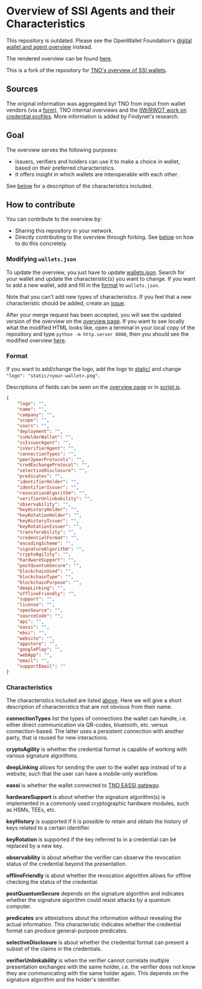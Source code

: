 # Overview of SSI Agents and their Characteristics

This repository is outdated. Please see the OpenWallet Foundation's [digital wallet and agent overview](https://github.com/openwallet-foundation/digital-wallet-and-agent-overviews-sig) instead.

The rendered overview can be found [here](https://FindyFi.github.io/wallet-overview/).

This is a fork of the repository for [TNO's overview of SSI wallets](https://github.com/tno-ssi-lab/wallet-overview).

## Sources
The original information was aggregated byt TNO from input from wallet vendors (via a [form](https://docs.google.com/forms/d/e/1FAIpQLSdM1h1n-LtbaB5ug8YEnT7pfa__2Y4ehhNobdsPdNMA63c4YQ/viewform?usp=sf_link?hl=en)), TNO internal overviews and the [IIW/RWOT work on credential profiles](https://github.com/vcstuff/credential-profile-comparison). More information is added by Findynet's research.

## Goal 
The overview serves the following purposes:
- Issuers, verifiers and holders can use it to make a choice in wallet, based on their preferred characteristics.
- It offers insight in which wallets are interoperable with each other.

See [below](#characteristics) for a description of the characteristics included.

## How to contribute
You can contribute to the overview by:
- Sharing this repository in your network.
- Directly contributing to the overview through forking. See [below](#modifying-json) on how to do this concretely.

<h3 id="modifying-json">Modifying <code>wallets.json</code></h3>

To update the overview, you just have to update [wallets.json](wallets.json). Search for your wallet and update the characteristic(s) you want to change. If you want to add a new wallet, add and fill in the [format](#format) to `wallets.json`.

Note that you can't add new types of characteristics. If you feel that a new characteristic should be added, create an [issue](https://github.com/FindyFi/wallet-overview/issues/new).

After your merge request has been accepted, you will see the updated version of the overview on the [overview page](https://FindyFi.github.io/wallet-overview/). If you want to see locally what the modified HTML looks like, open a terminal in your local copy of the repository and type `python -m http.server 8080`, then you should see the modified overview [here](http://localhost:8080/).

<h3 id="format">Format</h3>

If you want to add/change the logo, add the logo to [static/](static/) and change `"logo": "static/<your-wallet>.png"`.

Descriptions of fields can be seen on the [overview page](https://FindyFi.github.io/wallet-overview/) or in [script.js](script.js).

```json
{
    "logo": "",
    "name": "",
    "company": "",
    "scope": "",
    "users": "",
    "deployment": "",
    "isHolderWallet": "",
    "isIssuerAgent": "",
    "isVerifierAgent": "",
    "connectionTypes": "",
    "peer2peerProtocols": "",
    "credExchangeProtocol": "",
    "selectiveDisclosure": "",
    "predicates": "",
    "identifierHolder": "",
    "identifierIssuer": "",
    "revocationAlgorithm": "",
    "verifierUnlinkability": "",
    "observability": "",
    "keyHistoryHolder": "",
    "keyRotationHolder": "",
    "keyHistoryIssuer": "",
    "keyRotationIssuer": "",
    "transferability": "",
    "credentialFormat": "",
    "encodingScheme": "",
    "signatureAlgorithm": "",
    "cryptoAgility": "",
    "hardwareSupport": "",
    "postQuantumSecure": "",
    "blockchainUsed": "",
    "blockchainType": "",
    "blockchainPurpose": "",
    "deepLinking": "",
    "offlineFriendly": "",
    "support": "",
    "license": "",
    "openSource": "",
    "sourceCode": "",
    "api": "",
    "eassi": "",
    "ebsi": "",
    "website": "",
    "appstore": "",
    "googlePlay": "",
    "webApp": "",
    "email": "",
    "supportEmail": ""
}
```

<h3 id="characteristics">Characteristics</h3>

The characteristics included are listed [above](#format). Here we will give a short description of characteristics that are not obvious from their name.

**connectionTypes** list the types of connections the wallet can handle, i.e. either direct communication via QR-codes, bluetooth, etc. versus connection-based. The latter uses a persistent connection with another party, that is reused for new interactions.

**cryptoAgility** is whether the credential format is capable of working with various signature algorithms.

**deepLinking** allows for sending the user to the wallet app instead of to a website, such that the user can have a mobile-only workflow.

**eassi** is whether the wallet connected to [TNO EASSI gateway](https://eassi.ssi-lab.nl/).

**hardwareSupport** is about whether the signature algorithm(s) is implemented in a commonly used cryptographic hardware modules, such as HSMs, TEEs, etc.

**keyHistory** is supported if it is possible to retain and obtain the history of keys related to a certain identifier.

**keyRotation** is supported if the key referred to in a credential can be replaced by a new key.

**observability** is about whether the verifier can observe the revocation status of the credential beyond the presentation.

**offlineFriendly** is about whether the revocation algorithm allows for offline checking the status of the credential.

**postQuantumSecure** depends on the signature algorithm and indicates whether the signature algorithm could resist attacks by a quantum computer.

**predicates** are attestations about the information without revealing the actual information. This characteristic indicates whether the credential format can produce general-purpose predicates.

**selectiveDisclosure** is about whether the credential format can present a subset of the claims in the credentials.

**verifierUnlinkability** is when the verifier cannot correlate multiple presentation exchanges with the same holder, i.e. the verifier does not know they are communicating with the same holder again. This depends on the signature algorithm and the holder's identifier.

